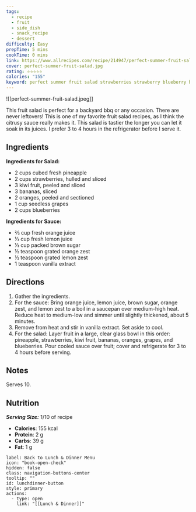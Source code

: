 ```yaml
---
tags:
  - recipe
  - fruit
  - side_dish
  - snack_recipe
  - dessert
difficulty: Easy
prepTime: 5 mins
cookTime: 0 mins
link: https://www.allrecipes.com/recipe/214947/perfect-summer-fruit-salad/
cover: perfect-summer-fruit-salad.jpg
rating: ⭐️⭐️⭐️⭐️⭐️
calories: "155"
keyword: perfect summer fruit salad strawberries strawberry blueberry blueberriew pineapple kiwi banana grapes
---
```


![[perfect-summer-fruit-salad.jpeg]]

This fruit salad is perfect for a backyard bbq or any occasion. There are never leftovers! This is one of my favorite fruit salad recipes, as I think the citrusy sauce really makes it. This salad is tastier the longer you can let it soak in its juices. I prefer 3 to 4 hours in the refrigerator before I serve it.

## Ingredients
**Ingredients for Salad:**
- 2 cups cubed fresh pineapple
- 2 cups strawberries, hulled and sliced
- 3 kiwi fruit, peeled and sliced
- 3 bananas, sliced
- 2 oranges, peeled and sectioned
- 1 cup seedless grapes
- 2 cups blueberries

**Ingredients for Sauce:**
- ⅔ cup fresh orange juice
- ⅓ cup fresh lemon juice
- ⅓ cup packed brown sugar
- ½ teaspoon grated orange zest
- ½ teaspoon grated lemon zest
- 1 teaspoon vanilla extract


## Directions
1. Gather the ingredients.
2. For the sauce: Bring orange juice, lemon juice, brown sugar, orange zest, and lemon zest to a boil in a saucepan over medium-high heat. Reduce heat to medium-low and simmer until slightly thickened, about 5 minutes.
3. Remove from heat and stir in vanilla extract. Set aside to cool.
4. For the salad: Layer fruit in a large, clear glass bowl in this order: pineapple, strawberries, kiwi fruit, bananas, oranges, grapes, and blueberries. Pour cooled sauce over fruit; cover and refrigerate for 3 to 4 hours before serving.

## Notes
Serves 10.

## Nutrition
***Serving Size:*** 1/10 of recipe
- **Calories**: 155 kcal
- **Protein**: 2 g
- **Carbs**: 39 g
- **Fat**: 1 g


```meta-bind-button
label: Back to Lunch & Dinner Menu
icon: "book-open-check"
hidden: false
class: navigation-buttons-center
tooltip: ""
id: lunchdinner-button
style: primary
actions:
  - type: open
    link: "[[Lunch & Dinner]]"

```
 
